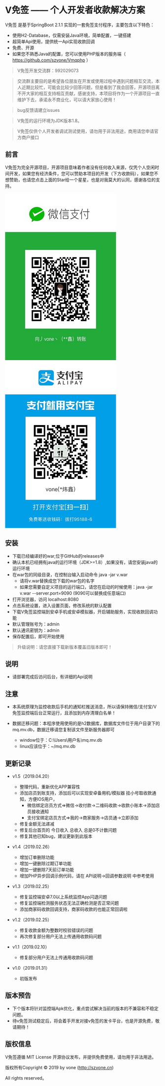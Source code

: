 V免签  —— 个人开发者收款解决方案
===============


V免签 是基于SpringBoot 2.1.1 实现的一套免签支付程序，主要包含以下特色：

 + 使用H2-Database，仅需安装Java环境，简单配置，一键搭建
 + 超简单Api使用，提供统一Api实现收款回调
 + 免费、开源
 + 如果您不熟悉Java的配置，您可以使用PHP版本的服务端（ https://github.com/szvone/Vmqphp ）
 
> V免签开发交流群：992029073

> 交流群主要目的是希望各位朋友在开发或使用过程中遇到问题相互交流，本人近期比较忙，可能会比较少回答问题，但是看到了我会回答，开源项目离不开大家的相互支持相互贡献，感谢支持，本项目将作为一个开源项目一直维护下去，承诺永不商业化，可以请大家放心使用！

> bug反馈请建立issues

> V免签的运行环境为JDK版本1.8。

> V免签仅供个人开发者调试测试使用，请勿用于非法用途，商用请您申请官方商户接口

## 前言

V免签为完全开源项目，开源项目意味着作者没有任何收入来源，仅凭个人空闲时间开发，如果您有经济条件，您可以赞助本项目的开发（下方收款码），如果您不想赞助，也请您点击上面的Star给一个星星，也是对我莫大的认同，感谢各位的支持。


![微信赞助](wx.jpg)![支付宝赞助](zfb.jpg)

## 安装

 + 下载已经编译好的war,位于GitHub的releases中
 + 确认本机已经拥有java的运行环境（JDK>=1.8）,如果没有，请您安装java的运行环境
 + 在war包的同级目录，在控制台输入启动命令 java -jar v.war
    + 请将v.war替换成您下载的war包的名字
    + 如果您需要自定义项目的运行端口，请您在启动的时候使用：java -jar v.war --server.port=9090 (9090可以替换成任意端口)
 + 打开浏览器，访问 localhost:8080
 + 点击系统设置，进入设置页面，修改系统的默认配置
 + 下载V免签监控端到安卓手机或安卓模拟器，开启辅助服务，实现收款回调功能
 + 默认管理账号为：admin
 + 默认通讯密钥为：admin
 + 保存配置后，即可开始使用


 > 升级说明：请您直接下载新版本覆盖旧版本即可！
 
 
## 说明
 + 请部署完成后访问后台，有详细的Api说明
 
 
## 注意

  + 本系统原理为监控收款后手机的通知栏推送消息，所以请保持微信/支付宝/V免签监控端后台正常运行，且添加到内存清理白名单！

  + 数据迁移问题：本程序使用使用的是h2数据库，数据库文件位于用户目录下的mq.mv.db，数据迁移请您复制该文件至新服务器即可
    + window位于：C:\Users\用户名\mq.mv.db
    + linux应该位于：~/mq.mv.db
  
           
## 更新记录
   
  + v1.5（2019.04.20）
     + 整理代码，重新优化APP兼容性
     + 添加店员到账支持，添加后可以实现安卓备用机/模拟器 挂小号取收款通知，方便IOS用户，
        + 微信绑定店员方式=>微信->收付款->二维码收款->收款小账本->添加店员接收通知
        + 支付宝绑定店员方式=>我的->商家服务->店员通->立即添加
     + 修复金额无法递减
     + 修复后台首页的 今日收入 总收入 总是0不计数问题
     + 修复其他已知bug，建议更新到此版本
    
 
 + v1.4（2019.02.26） 
   + 增加订单删除功能
   + 增加一键删除过期订单功能
   + 增加一键删除7天前订单功能
   + 增加PHP异步回调示例代码，请在 API说明->回调参数说明 中参考使用
   
 + v1.3（2019.02.25） 
   + 修复监控端安卓7.0以上系统监控App闪退问题
   + 修复监控端检测服务状态无法正确检测是否正常问题
   + 添加商家码收款回调支持，商家码收款的也能正常回调啦
   
 + v1.2（2019.02.25） 
   + 修复收款金额为整数时校验错误的问题
   + 再次修复部分用户无法上传通用收款码问题
   
 + v1.1（2019.02.10） 
   + 修复部分用户无法上传通用收款码问题
   
 + v1.0（2019.01.31） 
   + 初版发布


## 版本预告

+ 下个版本将针对监控端Apk优化，重点尝试解决当前的版本的不兼容和不稳定问题。
+ 待v免签测试稳定后，将会着手开发对接v免签的发卡平台，也是开源免费，敬请期待！



## 版权信息

V免签遵循 MIT License 开源协议发布，并提供免费使用，请勿用于非法用途。


版权所有Copyright © 2019 by vone (http://szvone.cn)

All rights reserved。

